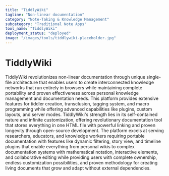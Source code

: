 ```yaml
---
title: "TiddlyWiki"
tagline: "Non-linear documentation"
category: "Note-Taking & Knowledge Management"
subcategory: "Traditional Note Apps"
tool_name: "TiddlyWiki"
deployment_status: "deployed"
image: "/images/tools/tiddlywiki-placeholder.jpg"
---
```


# TiddlyWiki

TiddlyWiki revolutionizes non-linear documentation through unique single-file architecture that enables users to create interconnected knowledge networks that run entirely in browsers while maintaining complete portability and proven effectiveness across personal knowledge management and documentation needs. This platform provides extensive features for tiddler creation, transclusion, tagging system, and macro programming while offering advanced capabilities like plugins, custom layouts, and server modes. TiddlyWiki's strength lies in its self-contained nature and infinite customization, offering revolutionary documentation tool that stores everything in one HTML file with powerful linking and proven longevity through open-source development. The platform excels at serving researchers, educators, and knowledge workers requiring portable documentation with features like dynamic filtering, story view, and timeline plugins that enable everything from personal wikis to complex documentation systems with mathematical notation, interactive elements, and collaborative editing while providing users with complete ownership, endless customization possibilities, and proven methodology for creating living documents that grow and adapt without external dependencies.